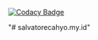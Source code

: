 
[![Codacy Badge](https://api.codacy.com/project/badge/Grade/9c00d188933447db94ce2ae6101edeeb)](https://app.codacy.com/manual/dsmgcom/salvatorecahyo.my.id?utm_source=github.com&utm_medium=referral&utm_content=salvacmp/salvatorecahyo.my.id&utm_campaign=Badge_Grade_Dashboard)

"# salvatorecahyo.my.id" 
